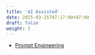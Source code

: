 ```yaml
---
title: 'AI Assisted'
date: 2025-03-25T07:17:00+07:00
draft: false
weight: 2
---
```


- [Prompt Engineering](./prompt-engineering/)
